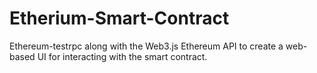 # Etherium-Smart-Contract

 Ethereum-testrpc along with the Web3.js Ethereum API to create a web-based UI for interacting with the smart contract.
